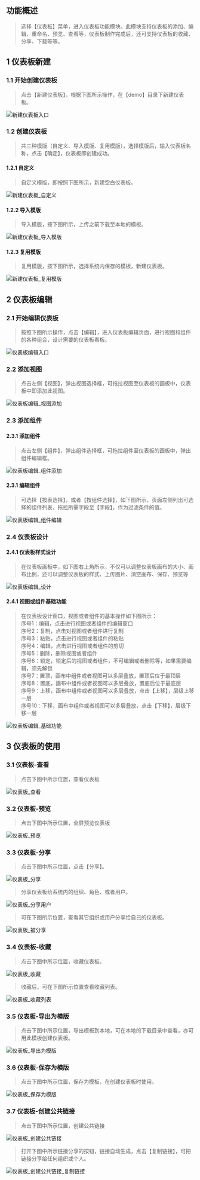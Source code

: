 ## 功能概述
> 选择【仪表板】菜单，进入仪表板功能模块。此模块支持仪表板的添加、编辑、重命名、预览、查看等，仪表板制作完成后，还可支持仪表板的收藏、分享、下载等等。

## 1 仪表板新建
### 1.1 开始创建仪表板
> 点击【新建仪表板】，根据下图所示操作，在【demo】目录下新建仪表板。

![新建仪表板入口](../img/dashboard_generation/新建仪表板入口.png)
### 1.2 创建仪表板
> 共三种模版（自定义、导入模版、复用模版），选择模版后，输入仪表板名称，点击【确定】，仪表板即创建成功。
#### 1.2.1 自定义
> 自定义模版，即按照下图所示，新建空白仪表板。

![新建仪表板_自定义](../img/dashboard_generation/新建仪表板_自定义.png)
#### 1.2.2 导入模版
> 导入模版，按下图所示，上传之前下载至本地的模板。

![新建仪表板_导入模版](../img/dashboard_generation/新建仪表板_导入模版.png)
#### 1.2.3 复用模版
> 复用模版，按下图所示，选择系统内保存的模板，新建仪表板。

![新建仪表板_复用模版](../img/dashboard_generation/新建仪表板_复用模版.png)
## 2 仪表板编辑
### 2.1 开始编辑仪表板
> 按照下图所示操作，点击【编辑】，进入仪表板编辑页面，进行视图和组件的各种组合，设计需要的仪表板看板。

![仪表板编辑入口](../img/dashboard_generation/仪表板编辑入口.png)
### 2.2 添加视图
> 点击左侧【视图】，弹出视图选择框，可拖拉视图至仪表板的画板中，仪表板中即添加此视图。

![仪表板编辑_视图添加](../img/dashboard_generation/仪表板编辑_视图添加.png)
### 2.3 添加组件
#### 2.3.1 添加组件
> 点击左侧【组件】，弹出组件选择框，可拖拉组件至仪表板的画板中，弹出组件编辑框。

![仪表板编辑_组件添加](../img/dashboard_generation/仪表板编辑_组件添加.png)
#### 2.3.1 编辑组件
> 可选择【按表选择】，或者【按组件选择】，如下图所示，页面左侧列出可选择的组件列表，拖拉所需字段至【字段】，作为过滤条件的值。

![仪表板编辑_组件编辑](../img/dashboard_generation/仪表板编辑_组件编辑.png)
### 2.4 仪表板设计
#### 2.4.1 仪表板样式设计
> 在仪表板画板中，如下图右上角所示，不仅可以调整仪表板画布的大小、画布比例，还可以调整仪表板的样式、上传图片、清空画布、保存、预览等

![仪表板编辑_设计](../img/dashboard_generation/仪表板编辑_设计.png)
#### 2.4.1 视图或组件基础功能
> 在仪表板设计窗口，视图或者组件的基本操作如下图所示：</br>序号1：编辑，点击进行视图或者组件的编辑窗口</br>序号2：复制，点击对视图或者组件进行复制</br>序号3：粘贴，点击进行视图或者组件的粘贴</br>序号4：编辑，点击进行视图或者组件的剪切</br>序号5：删除，删除视图或者组件</br>序号6：锁定，锁定后的视图或者组件，不可编辑或者删除等，如果需要编辑，须先解锁</br>序号7：置顶，画布中组件或者视图可以多层叠放，置顶后位于最顶层</br>序号8：置底，画布中组件或者视图可以多层叠放，置底后位于最底层</br>序号9：上移，画布中组件或者视图可以多层叠放，点击【上移】，层级上移一层</br>序号10：下移，画布中组件或者视图可以多层叠放，点击【下移】，层级下移一层

![仪表板编辑_基础功能](../img/dashboard_generation/仪表板编辑_基础功能.png)
## 3 仪表板的使用
### 3.1 仪表板-查看
> 点击下图中所示位置，查看仪表板

![仪表板_查看](../img/dashboard_generation/仪表板_查看.png)
### 3.2 仪表板-预览
> 点击下图中所示位置，全屏预览仪表板

![仪表板_预览](../img/dashboard_generation/仪表板_预览.png)
### 3.3 仪表板-分享
> 点击下图中所示位置，点击【分享】。

![仪表板_分享](../img/dashboard_generation/仪表板_分享.png)
> 分享仪表板给系统内的组织、角色、或者用户。

![仪表板_分享用户](../img/dashboard_generation/仪表板_分享用户.png)
> 可在下图所示位置，查看其它组织或用户分享给自己的仪表板。

![仪表板_被分享](../img/dashboard_generation/仪表板_被分享.png)
### 3.4 仪表板-收藏
> 点击下图中所示位置，收藏仪表板。

![仪表板_收藏](../img/dashboard_generation/仪表板_收藏.png)
> 收藏后，可在下图所示位置查看收藏列表。

![仪表板_收藏列表](../img/dashboard_generation/仪表板_收藏列表.png)
### 3.5 仪表板-导出为模版
> 点击下图中所示位置，导出模板到本地，可在本地的下载目录中查看，亦可用此模板创建仪表板。

![仪表板_导出为模版](../img/dashboard_generation/仪表板_导出为模版.png)
### 3.6 仪表板-保存为模版
> 点击下图中所示位置，保存为模板，在创建仪表板时使用。

![仪表板_保存为模版](../img/dashboard_generation/仪表板_保存为模版.png)
### 3.7 仪表板-创建公共链接
> 点击下图中所示位置，创建公共链接

![仪表板_创建公共链接](../img/dashboard_generation/仪表板_创建公共链接.png)
> 打开下图中所示链接分享的按钮，链接自动生成，点击【复制链接】，可把链接分享给任何组织或个人。

![仪表板_创建公共链接_复制链接](../img/dashboard_generation/仪表板_创建公共链接_复制链接.png)




